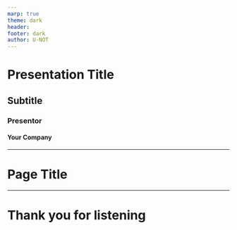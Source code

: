 ```yaml
---
marp: true
theme: dark
header: 
footer: dark
author: U-NOT
---
```


<!-- _class: cover -->

# Presentation Title
##  Subtitle

### Presentor
#### Your Company

---

# Page Title

---

<!-- _class: backcover -->

# Thank you for listening